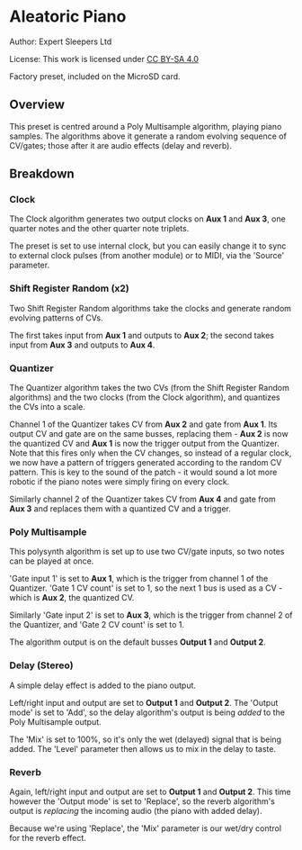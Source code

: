# Aleatoric Piano
Author: Expert Sleepers Ltd

License: This work is licensed under [CC BY-SA 4.0](https://creativecommons.org/licenses/by-sa/4.0/?ref=chooser-v1) 

Factory preset, included on the MicroSD card.

## Overview
This preset is centred around a Poly Multisample algorithm, playing piano samples. The algorithms above it generate a random evolving sequence of CV/gates; those after it are audio effects (delay and reverb).

## Breakdown
### Clock
The Clock algorithm generates two output clocks on **Aux 1** and **Aux 3**, one quarter notes and the other quarter note triplets.

The preset is set to use internal clock, but you can easily change it to sync to external clock pulses (from another module) or to MIDI, via the 'Source' parameter.

### Shift Register Random (x2)
Two Shift Register Random algorithms take the clocks and generate random evolving patterns of CVs.

The first takes input from **Aux 1** and outputs to **Aux 2**; the second takes input from **Aux 3** and outputs to **Aux 4**.

### Quantizer
The Quantizer algorithm takes the two CVs (from the Shift Register Random algorithms) and the two clocks (from the Clock algorithm), and quantizes the CVs into a scale.

Channel 1 of the Quantizer takes CV from **Aux 2** and gate from **Aux 1**. Its output CV and gate are on the same busses, replacing them - **Aux 2** is now the quantized CV and **Aux 1** is now the trigger output from the Quantizer. Note that this fires only when the CV changes, so instead of a regular clock, we now have a pattern of triggers generated according to the random CV pattern. This is key to the sound of the patch - it would sound a lot more robotic if the piano notes were simply firing on every clock.

Similarly channel 2 of the Quantizer takes CV from **Aux 4** and gate from **Aux 3** and replaces them with a quantized CV and a trigger.

### Poly Multisample
This polysynth algorithm is set up to use two CV/gate inputs, so two notes can be played at once.

'Gate input 1' is set to **Aux 1**, which is the trigger from channel 1 of the Quantizer. 'Gate 1 CV count' is set to 1, so the next 1 bus is used as a CV - which is **Aux 2**, the quantized CV.

Similarly 'Gate input 2' is set to **Aux 3**, which is the trigger from channel 2 of the Quantizer, and 'Gate 2 CV count' is set to 1.

The algorithm output is on the default busses **Output 1** and **Output 2**.

### Delay (Stereo)

A simple delay effect is added to the piano output.

Left/right input and output are set to **Output 1** and **Output 2**. The 'Output mode' is set to 'Add', so the delay algorithm's output is being *added* to the Poly Multisample output.

The 'Mix' is set to 100%, so it's only the wet (delayed) signal that is being added. The 'Level' parameter then allows us to mix in the delay to taste.

### Reverb

Again, left/right input and output are set to **Output 1** and **Output 2**. This time however the 'Output mode' is set to 'Replace', so the reverb algorithm's output is *replacing* the incoming audio (the piano with added delay).

Because we're using 'Replace', the 'Mix' parameter is our wet/dry control for the reverb effect.

